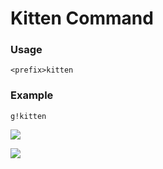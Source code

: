 # Kitten Command 

### Usage 

```
<prefix>kitten
```

### Example

```
g!kitten
```

![](https://cdn.discordapp.com/attachments/282295514727448587/358943557253464065/image.png)

![](https://cdn.discordapp.com/attachments/282295514727448587/358943414949117952/sweetpuppy.gif)



